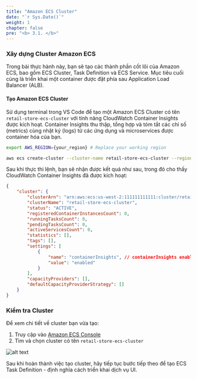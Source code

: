 ```yaml
---
title: "Amazon ECS Cluster"
date: "`r Sys.Date()`"
weight: 1
chapter: false
pre: "<b> 3.1. </b>"
---
```


### Xây dựng Cluster Amazon ECS

Trong bài thực hành này, bạn sẽ tạo các thành phần cốt lõi của Amazon ECS, bao gồm ECS Cluster, Task Definition và ECS Service. Mục tiêu cuối cùng là triển khai một container được đặt phía sau Application Load Balancer (ALB).

#### Tạo Amazon ECS Cluster

Sử dụng terminal trong VS Code để tạo một Amazon ECS Cluster có tên `retail-store-ecs-cluster` với tính năng CloudWatch Container Insights được kích hoạt. Container Insights thu thập, tổng hợp và tóm tắt các chỉ số (metrics) cùng nhật ký (logs) từ các ứng dụng và microservices được container hóa của bạn.

```bash
export AWS_REGION={your_region} # Replace your working region

aws ecs create-cluster --cluster-name retail-store-ecs-cluster --region $AWS_REGION --settings name=containerInsights,value=enabled
```

Sau khi thực thi lệnh, bạn sẽ nhận được kết quả như sau, trong đó cho thấy CloudWatch Container Insights đã được kích hoạt:

```json
{
    "cluster": {
        "clusterArn": "arn:aws:ecs:us-west-2:111111111111:cluster/retail-store-ecs-cluster",
        "clusterName": "retail-store-ecs-cluster",
        "status": "ACTIVE",
        "registeredContainerInstancesCount": 0,
        "runningTasksCount": 0,
        "pendingTasksCount": 0,
        "activeServicesCount": 0,
        "statistics": [],
        "tags": [],
        "settings": [
            {
                "name": "containerInsights", // containerInsights enabled
                "value": "enabled"
            }
        ],
        "capacityProviders": [],
        "defaultCapacityProviderStrategy": []
    }
}
```

### Kiểm tra Cluster

Để xem chi tiết về cluster bạn vừa tạo:

1. Truy cập vào [Amazon ECS Console](https://console.aws.amazon.com/ecs/)
2. Tìm và chọn cluster có tên `retail-store-ecs-cluster`

![alt text](/images/3-fundamentals/1-ecs-cluster/image-1.png)

Sau khi hoàn thành việc tạo cluster, hãy tiếp tục bước tiếp theo để tạo ECS Task Definition - định nghĩa cách triển khai dịch vụ UI.
